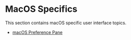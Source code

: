 [title]: # (MacOS Specifics)
[tags]: # (ui)
[priority]: # (1)
# MacOS Specifics

This section contains macOS specific user interface topics.

* [macOS Preference Pane](prefpane.md)
